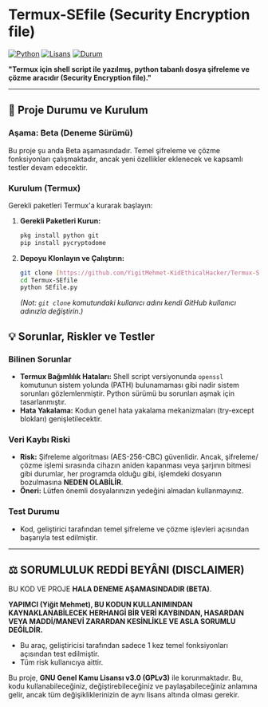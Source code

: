 # Termux-SEfile (Security Encryption file)

[![Python](https://img.shields.io/badge/Dil-Python-blue)](https://www.python.org/)
[![Lisans](https://img.shields.io/badge/Lisans-GPLv3-red)](LICENSE)
[![Durum](https://img.shields.io/badge/Aşama-Beta-orange)](##Proje-Durumu)

**"Termux için shell script ile yazılmış, python tabanlı dosya şifreleme ve çözme aracıdır (Security Encryption file)."**

---

## 🚀 Proje Durumu ve Kurulum

### Aşama: Beta (Deneme Sürümü)

Bu proje şu anda Beta aşamasındadır. Temel şifreleme ve çözme fonksiyonları çalışmaktadır, ancak yeni özellikler eklenecek ve kapsamlı testler devam edecektir.

### Kurulum (Termux)

Gerekli paketleri Termux'a kurarak başlayın:

1.  **Gerekli Paketleri Kurun:**
    ```bash
    pkg install python git
    pip install pycryptodome
    ```

2.  **Depoyu Klonlayın ve Çalıştırın:**
    ```bash
    git clone [https://github.com/YigitMehmet-KidEthicalHacker/Termux-SEfile.git](https://github.com/YigitMehmet-KidEthicalHacker/Termux-SEfile.git)
    cd Termux-SEfile
    python SEfile.py
    ```
    *(Not: `git clone` komutundaki kullanıcı adını kendi GitHub kullanıcı adınızla değiştirin.)*

## 💡 Sorunlar, Riskler ve Testler

### Bilinen Sorunlar
* **Termux Bağımlılık Hataları:** Shell script versiyonunda `openssl` komutunun sistem yolunda (PATH) bulunamaması gibi nadir sistem sorunları gözlemlenmiştir. Python sürümü bu sorunları aşmak için tasarlanmıştır.
* **Hata Yakalama:** Kodun genel hata yakalama mekanizmaları (try-except blokları) genişletilecektir.

### Veri Kaybı Riski
* **Risk:** Şifreleme algoritması (AES-256-CBC) güvenlidir. Ancak, şifreleme/çözme işlemi sırasında cihazın aniden kapanması veya şarjının bitmesi gibi durumlar, her programda olduğu gibi, işlemdeki dosyanın bozulmasına **NEDEN OLABİLİR**.
* **Öneri:** Lütfen önemli dosyalarınızın yedeğini almadan kullanmayınız.

### Test Durumu
* Kod, geliştirici tarafından temel şifreleme ve çözme işlevleri açısından başarıyla test edilmiştir.

---

## ⚖️ SORUMLULUK REDDİ BEYÂNI (DISCLAIMER)

BU KOD VE PROJE **HALA DENEME AŞAMASINDADIR (BETA)**.

**YAPIMCI (Yiğit Mehmet), BU KODUN KULLANIMINDAN KAYNAKLANABİLECEK HERHANGİ BİR VERİ KAYBINDAN, HASARDAN VEYA MADDİ/MANEVİ ZARARDAN KESİNLİKLE VE ASLA SORUMLU DEĞİLDİR.**

* Bu araç, geliştiricisi tarafından sadece 1 kez temel fonksiyonları açısından test edilmiştir.
* Tüm risk kullanıcıya aittir.

Bu proje, **GNU Genel Kamu Lisansı v3.0 (GPLv3)** ile korunmaktadır. Bu, kodu kullanabileceğiniz, değiştirebileceğiniz ve paylaşabileceğiniz anlamına gelir, ancak tüm değişikliklerinizin de aynı lisans altında olması gerekir.
